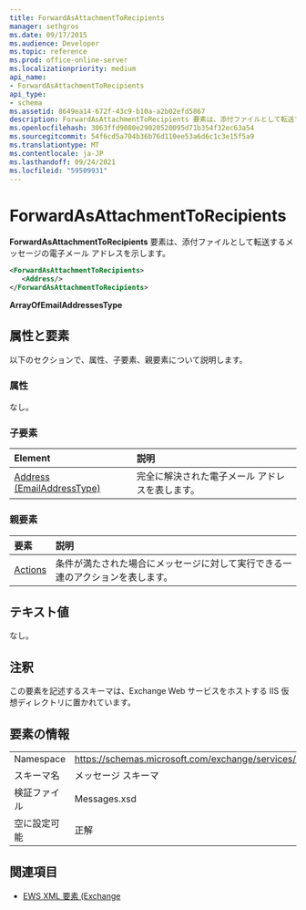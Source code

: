 ```yaml
---
title: ForwardAsAttachmentToRecipients
manager: sethgros
ms.date: 09/17/2015
ms.audience: Developer
ms.topic: reference
ms.prod: office-online-server
ms.localizationpriority: medium
api_name:
- ForwardAsAttachmentToRecipients
api_type:
- schema
ms.assetid: 8649ea14-672f-43c9-b10a-a2b02efd5867
description: ForwardAsAttachmentToRecipients 要素は、添付ファイルとして転送するメッセージの電子メール アドレスを示します。
ms.openlocfilehash: 3063ffd9080e29020520095d71b354f32ec63a54
ms.sourcegitcommit: 54f6cd5a704b36b76d110ee53a6d6c1c3e15f5a9
ms.translationtype: MT
ms.contentlocale: ja-JP
ms.lasthandoff: 09/24/2021
ms.locfileid: "59509931"
---
```

# <a name="forwardasattachmenttorecipients"></a>ForwardAsAttachmentToRecipients

**ForwardAsAttachmentToRecipients** 要素は、添付ファイルとして転送するメッセージの電子メール アドレスを示します。 
  
```XML
<ForwardAsAttachmentToRecipients>
   <Address/>
</ForwardAsAttachmentToRecipients>
```

 **ArrayOfEmailAddressesType**
## <a name="attributes-and-elements"></a>属性と要素

以下のセクションで、属性、子要素、親要素について説明します。
  
### <a name="attributes"></a>属性

なし。
  
### <a name="child-elements"></a>子要素

|**Element**|**説明**|
|:-----|:-----|
|[Address (EmailAddressType)](address-emailaddresstype.md) <br/> |完全に解決された電子メール アドレスを表します。  <br/> |
   
### <a name="parent-elements"></a>親要素

|**要素**|**説明**|
|:-----|:-----|
|[Actions](actions.md) <br/> |条件が満たされた場合にメッセージに対して実行できる一連のアクションを表します。  <br/> |
   
## <a name="text-value"></a>テキスト値

なし。
  
## <a name="remarks"></a>注釈

この要素を記述するスキーマは、Exchange Web サービスをホストする IIS 仮想ディレクトリに置かれています。
  
## <a name="element-information"></a>要素の情報

|||
|:-----|:-----|
|Namespace  <br/> |https://schemas.microsoft.com/exchange/services/2006/messages  <br/> |
|スキーマ名  <br/> |メッセージ スキーマ  <br/> |
|検証ファイル  <br/> |Messages.xsd  <br/> |
|空に設定可能  <br/> |正解  <br/> |
   
## <a name="see-also"></a>関連項目



- [EWS XML 要素 (Exchange](ews-xml-elements-in-exchange.md)

